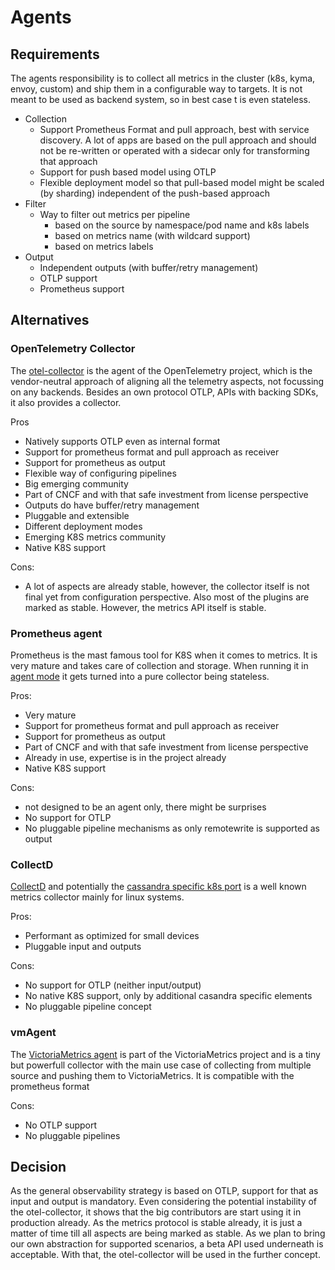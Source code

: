 # Agents

## Requirements

The agents responsibility is to collect all metrics in the cluster (k8s, kyma, envoy, custom) and ship them in a configurable way to targets. It is not meant to be used as backend system, so in best case t is even stateless.

- Collection
  - Support Prometheus Format and pull approach, best with service discovery. A lot of apps are based on the pull approach and should not be re-written or operated with a sidecar only for transforming that approach
  - Support for push based model using OTLP
  - Flexible deployment model so that pull-based model might be scaled (by sharding) independent of the push-based approach
- Filter
  - Way to filter out metrics per pipeline
     - based on the source by namespace/pod name and k8s labels
     - based on metrics name (with wildcard support)
     - based on metrics labels
- Output
  - Independent outputs (with buffer/retry management)
  - OTLP support
  - Prometheus support

## Alternatives

### OpenTelemetry Collector
The [otel-collector](https://opentelemetry.io/docs/collector/) is the agent of the OpenTelemetry project, which is the vendor-neutral approach of aligning all the telemetry aspects, not focussing on any backends. Besides an own protocol OTLP, APIs with backing SDKs, it also provides a collector.

Pros
- Natively supports OTLP even as internal format
- Support for prometheus format and pull approach as receiver
- Support for prometheus as output
- Flexible way of configuring pipelines
- Big emerging community
- Part of CNCF and with that safe investment from license perspective
- Outputs do have buffer/retry management
- Pluggable and extensible
- Different deployment modes
- Emerging K8S metrics community
- Native K8S support

Cons:
- A lot of aspects are already stable, however, the collector itself is not final yet from configuration perspective. Also most of the plugins are marked as stable. However, the metrics API itself is stable.

### Prometheus agent
Prometheus is the mast famous tool for K8S when it comes to metrics. It is very mature and takes care of collection and storage. When running it in [agent mode](https://prometheus.io/blog/2021/11/16/agent/) it gets turned into a pure collector being stateless.

Pros:
- Very mature
- Support for prometheus format and pull approach as receiver
- Support for prometheus as output
- Part of CNCF and with that safe investment from license perspective
- Already in use, expertise is in the project already
- Native K8S support

Cons:
- not designed to be an agent only, there might be surprises
- No support for OTLP
- No pluggable pipeline mechanisms as only remotewrite is supported as output

### CollectD
[CollectD](https://collectd.org/) and potentially the [cassandra specific k8s port](https://docs.k8ssandra.io/components/metrics-collector/) is a well known metrics collector mainly for linux systems.

Pros:
- Performant as optimized for small devices
- Pluggable input and outputs

Cons:
- No support for OTLP (neither input/output)
- No native K8S support, only by additional casandra specific elements
- No pluggable pipeline concept

### vmAgent

The [VictoriaMetrics agent](https://docs.victoriametrics.com/vmagent.html) is part of the VictoriaMetrics project and is a tiny but powerfull collector with the main use case of collecting from multiple source and pushing them to VictoriaMetrics. It is compatible with the prometheus format

Cons:
- No OTLP support
- No pluggable pipelines

## Decision
As the general observability strategy is based on OTLP, support for that as input and output is mandatory. Even considering the potential instability of the otel-collector, it shows that the big contributors are start using it in production already. As the metrics protocol is stable already, it is just a matter of time till all aspects are being marked as stable. As we plan to bring our own abstraction for supported scenarios, a beta API used underneath is acceptable.
With that, the otel-collector will be used in the further concept.
